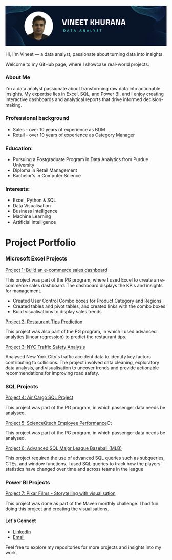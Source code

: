 ![](https://github.com/vibvinit/vibvinit/blob/main/Github%20Banner.png)

Hi, I'm Vineet — a data analyst, passionate about turning data into insights.  

Welcome to my GitHub page, where I showcase real-world projects.

### About Me
I'm a data analyst passionate about transforming raw data into actionable insights. My expertise lies in Excel, SQL, and Power BI, and I enjoy creating interactive dashboards and analytical reports that drive informed decision-making.

### Professional background
* Sales - over 10 years of experience as BDM
* Retail - over 10 years of experience as Category Manager 

### Education:
* Pursuing a Postgraduate Program in Data Analytics from Purdue University
* Diploma in Retail Management
* Bachelor's in Computer Science

 ### Interests:
* Excel, Python & SQL
* Data Visualisation
* Business Intelligence
* Machine Learning
* Artificial Intelligence

# Project Portfolio

### Microsoft Excel Projects
[Project 1: Build an e-commerce sales dashboard](https://github.com/vibvinit/data_analytics_ecommerce_sales_dashboard)

This project was part of the PG program, where I used Excel to create an e-commerce sales dashboard. The dashboard displays the KPIs and insights for management.

* Created User Control Combo boxes for Product Category and Regions
* Created tables and pivot tables, and created links with the combo boxes
* Build visualisations to display sales trends

[Project 2: Restaurant Tips Prediction](https://github.com/vibvinit/predictive_analytics_project)

This project was also part of the PG program, in which I used advanced analytics (linear regression) to predict the restaurant tips. 



[Project 3: NYC Traffic Safety Analysis](https://github.com/vibvinit/NYC-Traffic-Safety-Analysis)

Analysed New York City's traffic accident data to identify key factors contributing to collisions. The project involved data cleaning, exploratory data analysis, and visualisation to uncover trends and provide actionable recommendations for improving road safety.

### SQL Projects
[Project 4: Air Cargo SQL Project](https://github.com/vibvinit/Air-Cargo-SQL-Project)

This project was part of the PG program, in which passenger data needs be analysed. 

[Project 5: ScienceQtech Employee Performance](https://github.com/vibvinit/ScienceQtech-Employee-Performace)Ct

This project was part of the PG program, in which passenger data needs be analysed. 

[Project 6: Advanced SQL Major League Baseball (MLB)](https://github.com/vibvinit/Major-League-Baseball-MLB-)

This project required the use of advanced SQL queries such as subqueries, CTEs, and window functions. I used SQL queries to track how the players' statistics have changed over time and across teams in the league

### Power BI Projects
[Project 7: Pixar Films - Storytelling with visualisation](https://github.com/vibvinit/Pixar-Films-Analysis)

This project was done as part of the Maven monthly challenge. I had fun doing this project and creating the visualisations. 

#### Let's Connect

* [LinkedIn](https://www.linkedin.com/in/khuranavineet/)
* [Email](mailto:vibvinit@outlook.com)

Feel free to explore my repositories for more projects and insights into my work.

<!---
vibvinit/vibvinit is a ✨ special ✨ repository because its `README.md` (this file) appears on your GitHub profile.
You can click the Preview link to take a look at your changes.
--->
